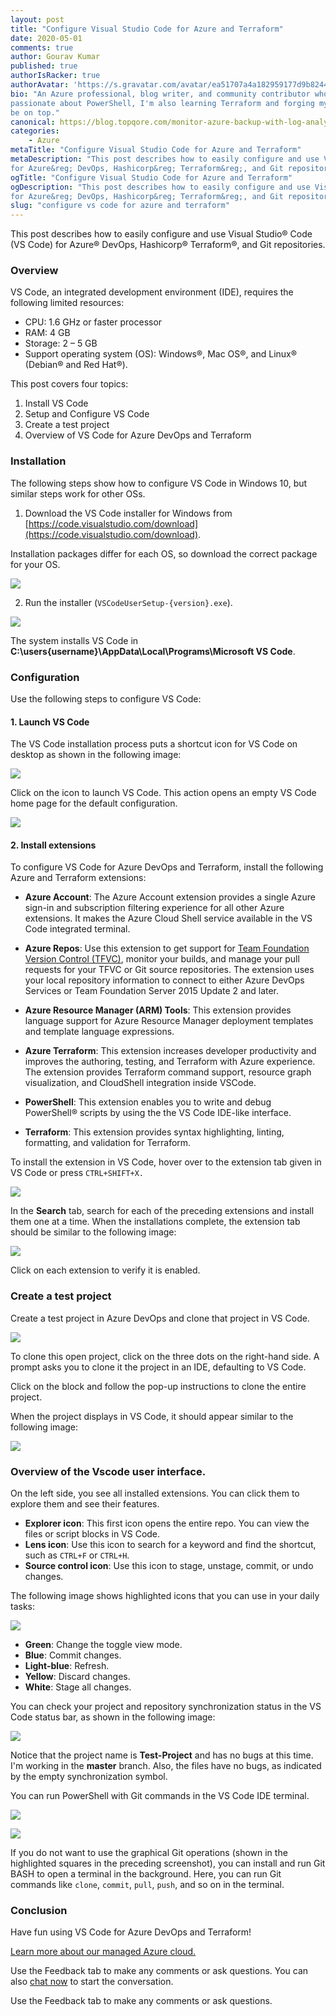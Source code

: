 ```yaml
---
layout: post
title: "Configure Visual Studio Code for Azure and Terraform"
date: 2020-05-01
comments: true
author: Gourav Kumar
published: true
authorIsRacker: true
authorAvatar: 'https://s.gravatar.com/avatar/ea51707a4a182959177d9b8244835571'
bio: "An Azure professional, blog writer, and community contributor who is
passionate about PowerShell, I'm also learning Terraform and forging my path to
be on top."
canonical: https://blog.topqore.com/monitor-azure-backup-with-log-analytics/
categories:
    - Azure
metaTitle: "Configure Visual Studio Code for Azure and Terraform"
metaDescription: "This post describes how to easily configure and use Visual Studio&reg; Code
for Azure&reg; DevOps, Hashicorp&reg; Terraform&reg;, and Git repositories. "
ogTitle: "Configure Visual Studio Code for Azure and Terraform"
ogDescription: "This post describes how to easily configure and use Visual Studio&reg; Code
for Azure&reg; DevOps, Hashicorp&reg; Terraform&reg;, and Git repositories. "
slug: "configure vs code for azure and terraform" 
---
```


This post describes how to easily configure and use Visual Studio&reg; Code (VS Code)
for Azure&reg; DevOps, Hashicorp&reg; Terraform&reg;, and Git
repositories.

<!--more-->

### Overview

VS Code, an integrated development environment (IDE), requires the following limited resources:

- CPU:  1.6 GHz or faster processor
- RAM:  4 GB
- Storage:  2 – 5 GB
- Support operating system (OS):  Windows&reg;, Mac OS&reg;, and Linux&reg; (Debian&reg; and Red Hat&reg;).

This post covers four topics:

1. Install VS Code
2. Setup and Configure VS Code
3. Create a test project
4. Overview of VS Code for Azure DevOps and Terraform

### Installation

The following steps show how to configure VS Code in Windows 10, but similar
steps work for other OSs.

1. Download the VS Code installer for Windows from
[https://code.visualstudio.com/download](https://code.visualstudio.com/download).

Installation packages differ for each OS, so download the correct package for
your OS.

![](Picture1.png)

2. Run the installer (`VSCodeUserSetup-{version}.exe`).

![](Picture2.png)

The system installs VS Code in **C:\users\{username}\AppData\Local\Programs\Microsoft VS Code**.

### Configuration

Use the following steps to configure VS Code:

#### 1. Launch VS Code

The VS Code installation process puts a shortcut icon for VS Code on desktop as
shown in the following image:

![](Picture3.png)

Click on the icon to launch VS Code. This action opens an empty VS Code
home page for the default configuration.

![](Picture4.png)

#### 2. Install extensions

To configure VS Code for Azure DevOps and Terraform, install the following Azure
and Terraform extensions:

- **Azure Account**: The Azure Account extension provides a single Azure sign-in
  and subscription filtering experience for all other Azure extensions. It makes
  the Azure Cloud Shell service available in the VS Code integrated terminal.

- **Azure Repos**: Use this extension to get support for
  [Team Foundation Version Control (TFVC)](https://github.com/Microsoft/azure-repos-vscode/blob/master/TFVC_README.md#quick-start),
  monitor your builds, and manage your pull requests for your TFVC or Git source
  repositories. The extension uses your local repository information to connect
  to either Azure DevOps Services or Team Foundation Server 2015 Update 2 and
  later.

- **Azure Resource Manager (ARM) Tools**: This extension provides language
  support for Azure Resource Manager deployment templates and template language
  expressions.

- **Azure Terraform**: This extension increases developer productivity and
  improves the authoring, testing, and Terraform with Azure experience. The
  extension provides Terraform command support, resource graph visualization,
  and CloudShell integration inside VSCode.

- **PowerShell**: This extension enables you to write and debug PowerShell&reg;
  scripts by using the the VS Code IDE-like interface.

- **Terraform**: This extension provides syntax highlighting, linting,
  formatting, and validation for Terraform.

To install the extension in VS Code, hover over to the extension tab given in
VS Code or press `CTRL+SHIFT+X.`

![](Picture5.png)

In the **Search** tab, search for each of the preceding extensions and install
them one at a time. When the installations complete, the extension tab should be
similar to the following image:

![](Picture6.png)

Click on each extension to verify it is enabled.

### Create a test project

Create a test project in Azure DevOps and clone that project in VS Code.

![](Picture7.png)

To clone this open project, click on the three dots on the right-hand side. A
prompt asks you to clone it the project in an IDE, defaulting to VS Code.

Click on the block and follow the pop-up instructions to clone the entire project.

When the project displays in VS Code, it should appear similar to the following
image:

![](Picture8.png)

### Overview of the Vscode user interface.

On the left side, you see all installed extensions. You can click them to
explore them and see their features.

- **Explorer icon**: This first icon opens the entire repo. You can view the files
  or script blocks in VS Code.
- **Lens icon**: Use this icon to search for a keyword and find the shortcut, such
  as `CTRL+F` or `CTRL+H`.
- **Source control icon**: Use this icon to stage, unstage, commit, or undo changes.

The following image shows highlighted icons that you can use in your daily tasks:

![](Picture9.png)

- **Green**: Change the toggle view mode.
- **Blue**: Commit changes.
- **Light-blue**: Refresh.
- **Yellow**: Discard changes.
- **White**: Stage all changes.

You can check your project and repository synchronization status in the VS Code
status bar, as shown in the following image:

![](Picture10.png)

Notice that the project name is **Test-Project** and has no bugs at this time. I'm
working in the **master** branch. Also, the files have no bugs, as indicated by
the empty synchronization symbol.

You can run PowerShell with Git commands in the VS Code IDE terminal.

![](Picture11.png)

![](Picture12.png)

If you do not want to use the graphical Git operations (shown in the highlighted
squares in the preceding screenshot), you can install and run Git BASH to open
a terminal in the background. Here, you can run Git commands like `clone`,
`commit`, `pull`, `push`, and so on in the terminal.

### Conclusion

Have fun using VS Code for Azure DevOps and Terraform!

<a class="cta purple" id="cta" href="https://www.rackspace.com/microsoft/managed-azure-cloud">Learn more about our managed Azure cloud.</a>

Use the Feedback tab to make any comments or ask questions. You can also
[chat now](https://www.rackspace.com/#chat) to start the conversation.

Use the Feedback tab to make any comments or ask questions.
